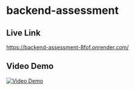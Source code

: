 # backend-assessment

## Live Link
https://backend-assessment-8fof.onrender.com/

## Video Demo
[![Video Demo](https://img.youtube.com/vi/0aV6pvMUqyE/0.jpg)](https://www.youtube.com/watch?v=0aV6pvMUqyE)
